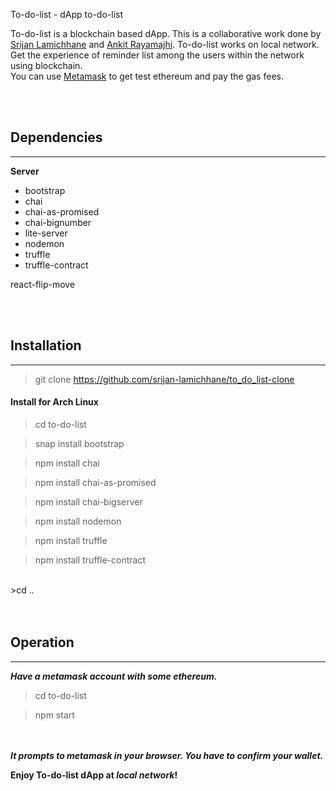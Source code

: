 
To-do-list - dApp to-do-list </bold>
<br>

To-do-list is a blockchain based dApp. This is a collaborative work done by <a href="https://github.com/srijan-lamichhane">Srijan Lamichhane</a> and <a href="https://github.com/ankitrayamajhi">Ankit Rayamajhi</a>.
To-do-list works on local network. Get the experience of reminder list among the users within the network using blockchain.
<br>
    You can use <a href="https://metamask.io/">Metamask</a> to get test ethereum and pay the gas fees.
<br>

<br>
<br>
<h2>Dependencies</h2>
<hr>

**Server**

-   bootstrap
-   chai
-   chai-as-promised
-   chai-bignumber
-   lite-server
-   nodemon
-   truffle
-   truffle-contract

   react-flip-move

<br>
<br>
<h2>Installation</h2>
<hr>

> git clone https://github.com/srijan-lamichhane/to_do_list-clone

<h4>Install for Arch Linux</h4>


> cd to-do-list


>   snap install bootstrap

> npm install chai 

> npm install chai-as-promised 

> npm install chai-bigserver

> npm install nodemon

> npm install truffle

> npm install truffle-contract



<br>
>cd ..
<br>


<br>
<br>
<h2>Operation</h2>
<hr>

***Have a metamask account with some ethereum.***

> cd to-do-list <br>

> npm start <br>


<br><br>
***It prompts to metamask in your browser. You have to confirm your wallet.***

**Enjoy To-do-list dApp at _local network_!**
